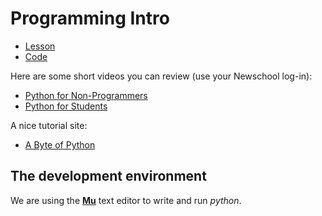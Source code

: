 # Programming Intro

- [Lesson](/programming_intro/python_lesson.md)
- [Code](https://github.com/arielchuri/emergentobjects/tree/main/programming_intro)

Here are some short videos you can review (use your Newschool log-in):
- [Python for Non-Programmers](https://www.linkedin.com/learning/python-for-non-programmers/python-from-zero)
- [Python for Students](https://www.linkedin.com/learning/python-for-students/python-for-students)

A nice tutorial site:
- [A Byte of Python](https://python.swaroopch.com/)

## The development environment

We are using the [**Mu**](https://codewith.mu/) text editor to write and run *python*.

